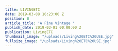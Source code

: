 ```yaml
---
title: LIVINGETC
date: 2019-03-08 16:23:00 Z
position: 0
article_title: 'A Fine Vintage '
publish_date: 2019-03-01 00:00:00 Z
publication: LivingETC
thumbnail_image: "/uploads/Living%20ETC%20USE.jpg"
fullsize_image: "/uploads/Living%20ETC%20USE.jpg"
---
```


